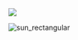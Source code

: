 <img src="https://user-images.githubusercontent.com/31376883/143814479-efa183a3-6aa5-46df-b29f-12fd9f7626ee.jpg">

![sun_rectangular](https://user-images.githubusercontent.com/31376883/143814479-efa183a3-6aa5-46df-b29f-12fd9f7626ee.jpg)

